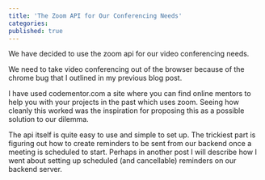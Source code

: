 ```yaml
---
title: 'The Zoom API for Our Conferencing Needs'
categories:
published: true
---
```


We have decided to use the zoom api for our video conferencing needs.

We need to take video conferencing out of the browser because of the chrome bug that I outlined in my previous blog post.

I have used codementor.com a site where you can find online mentors to help you with your projects in the past which uses zoom. Seeing how cleanly this worked was the inspiration for proposing this as a possible solution to our dilemma.

The api itself is quite easy to use and simple to set up. The trickiest part is figuring out how to create reminders to be sent from our backend once a meeting is scheduled to start. Perhaps in another post I will describe how I went about setting up scheduled (and cancellable) reminders on our backend server.